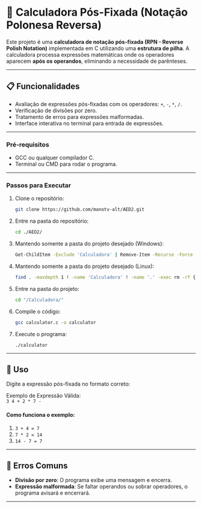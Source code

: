 # 🧮 Calculadora Pós-Fixada (Notação Polonesa Reversa)

Este projeto é uma **calculadora de notação pós-fixada (RPN - Reverse Polish Notation)** implementada em C utilizando uma **estrutura de pilha**. A calculadora processa expressões matemáticas onde os operadores aparecem **após os operandos**, eliminando a necessidade de parênteses.

---

## 📋 **Funcionalidades**
- Avaliação de expressões pós-fixadas com os operadores: `+`, `-`, `*`, `/`.
- Verificação de divisões por zero.
- Tratamento de erros para expressões malformadas.
- Interface interativa no terminal para entrada de expressões.

---

### **Pré-requisitos**
- GCC ou qualquer compilador C.
- Terminal ou CMD para rodar o programa.

---

### Passos para Executar

1. Clone o repositório:
   ```bash
   git clone https://github.com/manotv-alt/AED2.git

2. Entre na pasta do repositório:
   ```bash
   cd ./AED2/

3. Mantendo somente a pasta do projeto desejado (Windows):
   ```bash
   Get-ChildItem -Exclude 'Calculadora' | Remove-Item -Recurse -Force

3. Mantendo somente a pasta do projeto desejado (Linux):
   ```bash
   find . -maxdepth 1 ! -name 'Calculadora' ! -name '.' -exec rm -rf {} +

4. Entre na pasta do projeto:
   ```bash
   cd "/Calculadora/"

3. Compile o código:
    ```bash
    gcc calculator.c -o calculator

4. Execute o programa:
    ```bash
    ./calculator

---

## 📝 **Uso**

Digite a expressão pós-fixada no formato correto:

Exemplo de Expressão Válida:  
`3 4 + 2 * 7 -`

#### **Como funciona o exemplo**:
1. `3 + 4 = 7`
2. `7 * 2 = 14`
3. `14 - 7 = 7`

---

## 🚨 **Erros Comuns**
- **Divisão por zero**: O programa exibe uma mensagem e encerra.
- **Expressão malformada**: Se faltar operandos ou sobrar operadores, o programa avisará e encerrará.

---